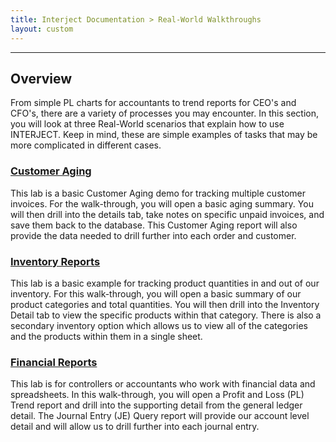 ```yaml
---
title: Interject Documentation > Real-World Walkthroughs
layout: custom
---
```

* * *

##  **Overview**

From simple PL charts for accountants to trend reports for CEO's and CFO's, there are a variety of processes you may encounter. In this section, you will look at three Real-World scenarios that explain how to use INTERJECT. Keep in mind, these are simple examples of tasks that may be more complicated in different cases. 

###  [ Customer Aging ](/wAbout/Customer-Aging_128091294.html)

This lab is a basic Customer Aging demo for tracking multiple customer invoices. For the walk-through, you will open a basic aging summary. You will then drill into the details tab, take notes on specific unpaid invoices, and save them back to the database. This Customer Aging report will also provide the data needed to drill further into each order and customer. 

###  [ Inventory Reports ](/wAbout/Inventory-Reports_128091499.html)

This lab is a basic example for tracking product quantities in and out of our inventory. For this walk-through, you will open a basic summary of our product categories and total quantities. You will then drill into the Inventory Detail tab to view the specific products within that category. There is also a secondary inventory option which allows us to view all of the categories and the products within them in a single sheet. 

###  [ Financial Reports ](/wAbout/Financial-Report_128091561.html)

This lab is for controllers or accountants who work with financial data and spreadsheets. In this walk-through, you will open a Profit and Loss (PL) Trend report and drill into the supporting detail from the general ledger detail. The Journal Entry (JE) Query report will provide our account level detail and will allow us to drill further into each journal entry. 
